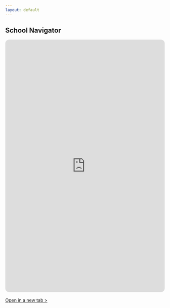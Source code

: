 ```yaml
---
layout: default
---
```

## School Navigator

<iframe class="powerbi" title="school-navigator" src="https://app.powerbi.com/view?r=eyJrIjoiYjcyNGFjOWMtM2UwZC00NzA0LTk1MDEtNGFmZDcxMDk3MTg3IiwidCI6ImY2YjZkZDViLWYwMmYtNDQxYS05OWEwLTE2MmFjNTA2MGJkMiIsImMiOjZ9" frameborder="0" allowFullScreen="true" style="border: none; width: 100%; height:75vh; max-height: 800px; border-radius: 12px;"></iframe>
<br>

<br>
<a href="https://app.powerbi.com/view?r=eyJrIjoiYjcyNGFjOWMtM2UwZC00NzA0LTk1MDEtNGFmZDcxMDk3MTg3IiwidCI6ImY2YjZkZDViLWYwMmYtNDQxYS05OWEwLTE2MmFjNTA2MGJkMiIsImMiOjZ9"
target="_blank">Open in a new tab > </a>

